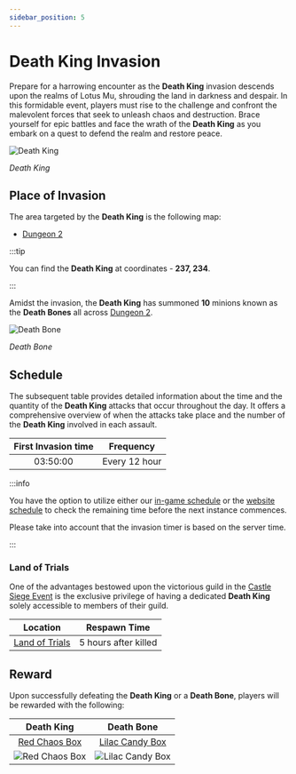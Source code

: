 ```yaml
---
sidebar_position: 5
---
```


# Death King Invasion

Prepare for a harrowing encounter as the **Death King** invasion descends upon the realms of Lotus Mu, shrouding the land in darkness and despair. In this formidable event, players must rise to the challenge and confront the malevolent forces that seek to unleash chaos and destruction. Brace yourself for epic battles and face the wrath of the **Death King** as you embark on a quest to defend the realm and restore peace.

![Death King](/img/monsters/special/invasions/death-king.jpg)

_Death King_

## Place of Invasion

The area targeted by the **Death King** is the following map:

- [Dungeon 2](/maps/dungeon-2)

:::tip

You can find the **Death King** at coordinates - **237, 234**.

:::

Amidst the invasion, the **Death King** has summoned **10** minions known as the **Death Bones** all across [Dungeon 2](/maps/dungeon-2).

![Death Bone](/img/monsters/special/invasions/death-bone.jpg)

_Death Bone_

## Schedule

The subsequent table provides detailed information about the time and the quantity of the **Death King** attacks that occur throughout the day. It offers a comprehensive overview of when the attacks take place and the number of the **Death King** involved in each assault.

| First Invasion time |   Frequency   |
| :-----------------: | :-----------: |
|      03:50:00       | Every 12 hour |

:::info

You have the option to utilize either our [in-game schedule](/client-features/schedule) or the [website schedule](https://lotusmu.org/schedule) to check the remaining time before the next instance commences.

Please take into account that the invasion timer is based on the server time.

:::

### Land of Trials

One of the advantages bestowed upon the victorious guild in the [Castle Siege Event](/events/castle-siege) is the exclusive privilege of having a dedicated **Death King** solely accessible to members of their guild.

|                Location                |     Respawn Time     |
| :------------------------------------: | :------------------: |
| [Land of Trials](/maps/land-of-trials) | 5 hours after killed |

## Reward

Upon successfully defeating the **Death King** or a **Death Bone**, players will be rewarded with the following:

|                        Death King                        |                          Death Bone                          |
| :------------------------------------------------------: | :----------------------------------------------------------: |
|   [Red Chaos Box](/items/item-bags/exc/red-chaos-box)    |   [Lilac Candy Box](/items/item-bags/misc/lilac-candy-box)   |
| ![Red Chaos Box](/img/items/item-bags/red-chaos-box.png) | ![Lilac Candy Box](/img/items/item-bags/lilac-candy-box.png) |
